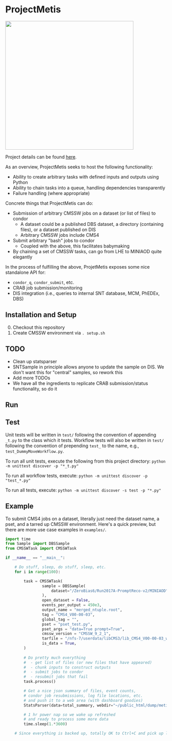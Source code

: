 # ProjectMetis

<img src="http://i.imgur.com/oYKKgyW.png" width="400">

Project details can be found [here](https://docs.google.com/document/d/14XvQRZpccxQ82PWhWLuY8GnHm2fv7orn4wvvxytuQKU/edit).

As an overview, ProjectMetis seeks to host the following functionality:
* Ability to create arbitrary tasks with defined inputs and outputs using Python
* Ability to chain tasks into a queue, handling dependencies transparently
* Failure handling (where appropriate)

Concrete things that ProjectMetis can do:
* Submission of arbitrary CMSSW jobs on a dataset (or list of files) to condor
  * A dataset could be a published DBS dataset, a directory (containing files), or a dataset published on DIS
  * Arbitrary CMSSW jobs include CMS4
* Submit arbitrary "bash" jobs to condor
  * Coupled with the above, this facilitates babymaking
* By chaining a set of CMSSW tasks, can go from LHE to MINIAOD quite elegantly

In the process of fulfilling the above, ProjetMetis exposes some nice standalone API for:
* `condor_q`, `condor_submit`, etc.
* CRAB job submission/monitoring
* DIS integration (i.e., queries to internal SNT database, MCM, PhEDEx, DBS)

## Installation and Setup
0. Checkout this repository
1. Create CMSSW environment via `. setup.sh`

## TODO
* Clean up statsparser
* SNTSample in principle allows anyone to update the sample on DIS. We don't want this for "central" samples, so rework this
* Add more TODOs
* We have all the ingredients to replicate CRAB submission/status functionality, so do it

## Run

## Test
Unit tests will be written in `test/` following the convention of appending `_t.py` to the class which it tests.
Workflow tests will also be written in `test/` following the convention of prepending `test_` to the name, e.g., `test_DummyMoveWorkflow.py`.

To run all unit tests, execute the following from this project directory:
`python -m unittest discover -p "*_t.py"`

To run all workflow tests, execute:
`python -m unittest discover -p "test_*.py"`

To run all tests, execute:
`python -m unittest discover -s test -p "*.py"`

## Example
To submit CMS4 jobs on a dataset, literally just need the dataset name, a pset, and a tarred up CMSSW environment.
Here's a quick preview, but there are more use case examples in `examples/`.
```python
import time
from Sample import DBSSample
from CMSSWTask import CMSSWTask

if __name__ == "__main__":

    # Do stuff, sleep, do stuff, sleep, etc.
    for i in range(100):

        task = CMSSWTask(
                sample = DBSSample(
                    dataset="/ZeroBias6/Run2017A-PromptReco-v2/MINIAOD"
                ),
                open_dataset = False,
                events_per_output = 450e3,
                output_name = "merged_ntuple.root",
                tag = "CMS4_V00-00-03",
                global_tag = "",
                pset = "pset_test.py",
                pset_args = "data=True prompt=True",
                cmssw_version = "CMSSW_9_2_1",
                tarfile = "/nfs-7/userdata/libCMS3/lib_CMS4_V00-00-03_workaround.tar.gz",
                is_data = True,
        )
        
        # Do pretty much everything
        #  - get list of files (or new files that have appeared)
        #  - chunk inputs to construct outputs
        #  - submit jobs to condor
        #  - resubmit jobs that fail
        task.process()

        # Get a nice json summary of files, event counts, 
        # condor job resubmissions, log file locations, etc.
        # and push it to a web area (with dashboard goodies)
        StatsParser(data=total_summary, webdir="~/public_html/dump/metis_test/").do()

        # 1 hr power nap so we wake up refreshed
        # and ready to process some more data
        time.sleep(1.*3600)

    # Since everything is backed up, totally OK to Ctrl+C and pick up later
```

